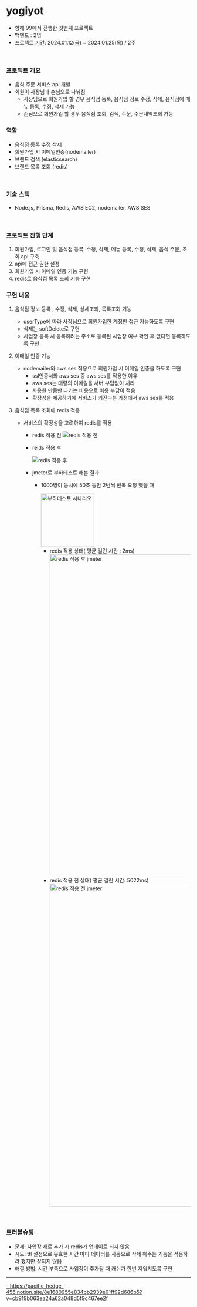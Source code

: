 # yogiyot
- 항해 99에서 진행한 첫번째 프로젝트
- 백엔드 : 2명
- 프로젝트 기간: 2024.01.12(금) ~ 2024.01.25(목) / 2주

<br>

### 프로젝트 개요
- 음식 주문 서비스 api 개발
- 회원이 사장님과 손님으로 나눠짐
  - 사장님으로 회원가입 할 경우 음식점 등록, 음식점 정보 수정, 삭제, 음식점에 메뉴 등록, 수정, 삭제 가능
  - 손님으로 회원가입 할 경우 음식점 조회, 검색, 주문, 주문내역조회 가능

### 역할
- 음식점 등록 수정 삭제
- 회원가입 시 이메일인증(nodemailer)
- 브랜드 검색 (elasticsearch)
- 브랜드 목록 조회 (redis)

<br>

### 기술 스택
- Node.js, Prisma, Redis, AWS EC2, nodemailer, AWS SES

<br>

### 프로젝트 진행 단계
1. 회원가입, 로그인 및 음식점 등록, 수정, 삭제, 메뉴 등록, 수정, 삭제, 음식 주문, 조회 api 구축
2. api에 접근 권한 설정
4. 회원가입 시 이메일 인증 기능 구현
5. redis로 음식점 목록 조회 기능 구현


### 구현 내용
1. 음식점 정보 등록 , 수정, 삭제, 상세조회, 목록조회 기능
   - userType에 따라 사장님으로 회원가입한 계정만 접근 가능하도록 구현
   - 삭제는 softDelete로 구현
   - 사업장 등록 시 등록하려는 주소로 등록된 사업장 여부 확인 후 없다면 등록하도록 구현
  

2. 이메일 인증 기능
   - nodemailer와 aws ses 적용으로 회원가입 시 이메일 인증을 하도록 구현
     -  ssl인증서와 aws ses 중 aws ses를 적용한 이유
       -  aws ses는 대량의 이메일을 서버 부담없이 처리
       -  사용한 만큼만 나가는 비용으로 비용 부담이 적음
       -  확장성을 제공하기에 서비스가 커진다는 가정에서 aws ses를 적용
         
3. 음식점 목록 조회에 redis 적용
   - 서비스의 확장성을 고려하여 redis를 적용
     - redis 적용 전
       ![redis 적용 전](https://github.com/jennaaaaaaaaa/yogiyot/assets/111362623/cce2d15c-b78a-47ae-87ca-a0e06ae68ebe)
       
     - reids 적용 후
       
       ![redis 적용 후](https://github.com/jennaaaaaaaaa/yogiyot/assets/111362623/e403df4b-138a-4b2d-9d76-494f41f547ed)

     - jmeter로 부하테스트 해본 결과
       - 1000명이 동시에 50초 동안 2번씩 반복 요청 했을 때
         
          <img width="145" alt="부하테스트 시나리오" src="https://github.com/jennaaaaaaaaa/yogiyot/assets/111362623/9d8fe78e-73b8-4a3d-b52f-9b8c1679b787">

         - redis 적용 상태( 평균 걸린 시간 : 2ms)
           <img width="875" alt="redis 적용 후 jmeter" src="https://github.com/jennaaaaaaaaa/yogiyot/assets/111362623/0f22c8ee-dd4d-472c-9c9f-6a0a706ebe85">
         - redis 적용 전 상태( 평균 걸린 시간: 5022ms)
            <img width="880" alt="redis 적용 전 jmeter" src="https://github.com/jennaaaaaaaaa/yogiyot/assets/111362623/3f6c7d69-d4c3-4bc4-bb8d-2648057ee0ff">

<br>

### 트러블슈팅
- 문제: 사업장 새로 추가 시 redis가 업데이트 되지 않음
- 시도: ttl 설정으로 유효한 시간 마다 데이터를 사동으로 삭제 해주는 기능을 적용하려 했지만 잘되지 않음
- 해결 방법: 시간 부족으로 사업장이 추가될 때 캐쉬가 한번 지워지도록 구현

---
[- ](https://pacific-hedge-455.notion.site/8e1680955e834bb2939e91ff92d686b5?v=cb919b063ea24a62a048d5f9c467ee2f)https://pacific-hedge-455.notion.site/8e1680955e834bb2939e91ff92d686b5?v=cb919b063ea24a62a048d5f9c467ee2f
